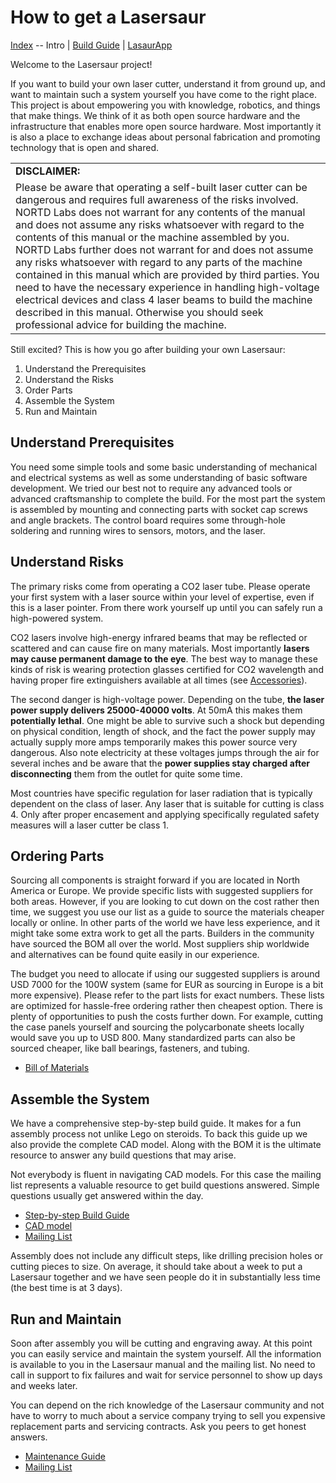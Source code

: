 How to get a Lasersaur
===============

[Index](index.md) -- Intro | [Build Guide](build) | [LasaurApp](lasaurapp.md)

Welcome to the Lasersaur project!

If you want to build your own laser cutter, understand it from ground up, and want to maintain such a system yourself you have come to the right place. This project is about empowering you with knowledge, robotics, and things that make things. We think of it as both open source hardware and the infrastructure that enables more open source hardware. Most importantly it is also a place to exchange ideas about personal fabrication and promoting technology that is open and shared.

<table>
<tr><td>
<strong>DISCLAIMER:</strong>
</td></tr>
<tr><td>
Please be aware that operating a self-built laser cutter can be dangerous and requires full awareness of the risks involved. NORTD Labs does not warrant for any contents of the manual and does not assume any risks whatsoever with regard to the contents of this manual or the machine assembled by you. NORTD Labs further does not warrant for and does not assume any risks whatsoever with regard to any parts of the machine contained in this manual which are provided by third parties. You need to have the necessary experience in handling high-voltage electrical devices and class 4 laser beams to build the machine described in this manual. Otherwise you should seek professional advice for building the machine.
</td></tr>
</table>

Still excited? This is how you go after building your own Lasersaur:

1. Understand the Prerequisites
2. Understand the Risks
3. Order Parts
4. Assemble the System
5. Run and Maintain


Understand Prerequisites
------------------------

You need some simple tools and some basic understanding of mechanical and electrical systems as well as some understanding of basic software development. We tried our best not to require any advanced tools or advanced craftsmanship to complete the build. For the most part the system is assembled by mounting and connecting parts with socket cap screws and angle brackets. The control board requires some through-hole soldering and running wires to sensors, motors, and the laser.



Understand Risks
------------------

The primary risks come from operating a CO2 laser tube. Please operate your first system with a laser source within your level of expertise, even if this is a laser pointer. From there work yourself up until you can safely run a high-powered system.

CO2 lasers involve high-energy infrared beams that may be reflected or scattered and can cause fire on many materials. Most importantly **lasers may cause permanent damage to the eye**. The best way to manage these kinds of risk is wearing protection glasses certified for CO2 wavelength and having proper fire extinguishers available at all times (see [Accessories](accessories.md)).

The second danger is high-voltage power. Depending on the tube, **the laser power supply delivers 25000-40000 volts**. At 50mA this makes them **potentially lethal**. One might be able to survive such a shock but depending on physical condition, length of shock, and the fact the power supply may actually supply more amps temporarily makes this power source very dangerous. Also note electricity at these voltages jumps through the air for several inches and be aware that the **power supplies stay charged after disconnecting** them from the outlet for quite some time.

Most countries have specific regulation for laser radiation that is typically dependent on the class of laser. Any laser that is suitable for cutting is class 4. Only after proper encasement and applying specifically regulated safety measures will a laser cutter be class 1.


Ordering Parts
------------

Sourcing all components is straight forward if you are located in North America or Europe. We provide specific lists with suggested suppliers for both areas. However, if you are looking to cut down on the cost rather then time, we suggest you use our list as a guide to source the materials cheaper locally or online. In other parts of the world we have less experience, and it might take some extra work to get all the parts. Builders in the community have sourced the BOM all over the world. Most suppliers ship worldwide and alternatives can be found quite easily in our experience.

The budget you need to allocate if using our suggested suppliers is around USD 7000 for the 100W system (same for EUR as sourcing in Europe is a bit more expensive). Please refer to the part lists for exact numbers. These lists are optimized for hassle-free ordering rather then cheapest option. There is plenty of opportunities to push the costs further down. For example, cutting the case panels yourself and sourcing the polycarbonate sheets locally would save you up to USD 800. Many standardized parts can also be sourced cheaper, like ball bearings, fasteners, and tubing.

* [Bill of Materials](bom.md)


Assemble the System
--------------------

We have a comprehensive step-by-step build guide. It makes for a fun assembly process not unlike Lego on steroids. To back this guide up we also provide the complete CAD model. Along with the BOM it is the ultimate resource to answer any build questions that may arise.

Not everybody is fluent in navigating CAD models. For this case the mailing list represents a valuable resource to get build questions answered. Simple questions usually get answered within the day.

* [Step-by-step Build Guide](build)
* [CAD model](model.md)
* [Mailing List](https://groups.google.com/forum/#!forum/lasersaur)


Assembly does not include any difficult steps, like drilling precision holes or cutting pieces to size. On average, it should take about a week to put a Lasersaur together and we have seen people do it in substantially less time (the best time is at 3 days).



Run and Maintain
---------------

Soon after assembly you will be cutting and engraving away. At this point you can easily service and maintain the system yourself. All the information is available to you in the Lasersaur manual and the mailing list. No need to call in support to fix failures and wait for service personnel to show up days and weeks later.

You can depend on the rich knowledge of the Lasersaur community and not have to worry to much about a service company trying to sell you expensive replacement parts and servicing contracts. Ask you peers to get honest answers.

* [Maintenance Guide](operation.md)
* [Mailing List](https://groups.google.com/forum/#!forum/lasersaur)
